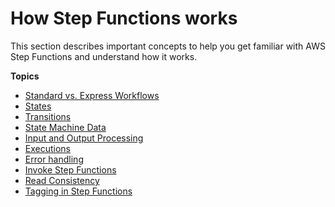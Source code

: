 # How Step Functions works<a name="how-step-functions-works"></a>

This section describes important concepts to help you get familiar with AWS Step Functions and understand how it works\.

**Topics**
+ [Standard vs\. Express Workflows](concepts-standard-vs-express.md)
+ [States](concepts-states.md)
+ [Transitions](concepts-transitions.md)
+ [State Machine Data](concepts-state-machine-data.md)
+ [Input and Output Processing](concepts-input-output-filtering.md)
+ [Executions](concepts-state-machine-executions.md)
+ [Error handling](concepts-error-handling.md)
+ [Invoke Step Functions](concepts-invoke-sfn.md)
+ [Read Consistency](concepts-read-consistency.md)
+ [Tagging in Step Functions](concepts-tagging.md)